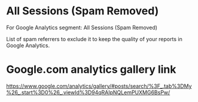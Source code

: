# All Sessions (Spam Removed)
For Google Analytics segment: All Sessions (Spam Removed)

List of spam referrers to exclude it to keep the quality of your reports in Google Analytics.

# Google.com analytics gallery link
https://www.google.com/analytics/gallery/#posts/search/%3F_.tab%3DMy%26_.start%3D0%26_.viewId%3D94qRAIpNQLemPUXMG6BsPw/